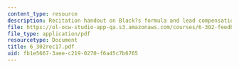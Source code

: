 ```yaml
---
content_type: resource
description: Recitation handout on Black?s formula and lead compensation.
file: https://ol-ocw-studio-app-qa.s3.amazonaws.com/courses/6-302-feedback-systems-spring-2007/fb1e56673aeec2190270f6a45c7b6765_6_302rec17.pdf
file_type: application/pdf
resourcetype: Document
title: 6_302rec17.pdf
uid: fb1e5667-3aee-c219-0270-f6a45c7b6765
---
```

